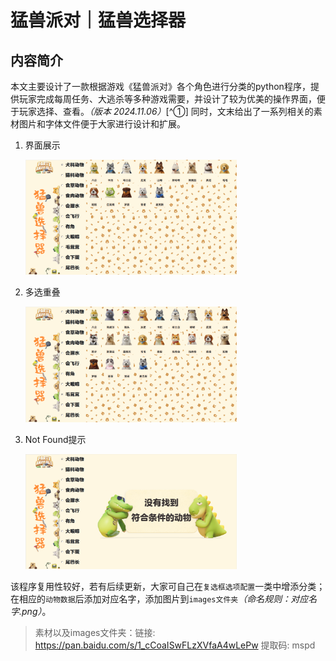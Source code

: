 # 猛兽派对｜猛兽选择器

## 内容简介

​	本文主要设计了一款根据游戏《猛兽派对》各个角色进行分类的python程序，提供玩家完成每周任务、大逃杀等多种游戏需要，并设计了较为优美的操作界面，便于玩家选择、查看。*（版本 2024.11.06）*[^①]
​	同时，文末给出了一系列相关的素材图片和字体文件便于大家进行设计和扩展。


1. 界面展示

   <img src="\Markdown\1.png" alt="PixPin_2025-02-03_11-22-53" style="zoom: 33%;" />

2. 多选重叠

   <img src="\Markdown\2.png" alt="image-20250203112707887" style="zoom:33%;" />

3. Not Found提示

   <img src="\Markdown\3.png" alt="PixPin_2025-02-03_11-32-51" style="zoom: 33%;" />

​	该程序复用性较好，若有后续更新，大家可自己在`复选框选项配置`一类中增添分类；在相应的`动物数据`后添加对应名字，添加图片到`images文件夹`*（命名规则：对应名字.png）*。

> 素材以及images文件夹：链接: https://pan.baidu.com/s/1_cCoaISwFLzXVfaA4wLePw        提取码: mspd 
